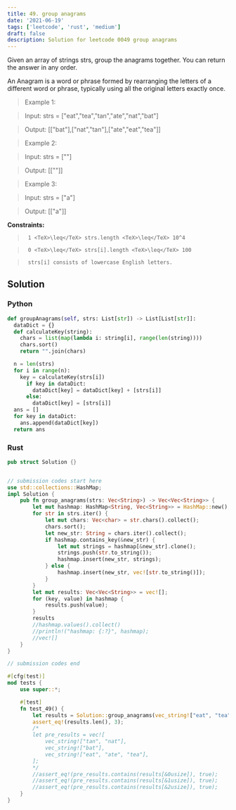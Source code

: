 ```yaml
---
title: 49. group anagrams
date: '2021-06-19'
tags: ['leetcode', 'rust', 'medium']
draft: false
description: Solution for leetcode 0049 group anagrams
---
```


 

  Given an array of strings strs, group the anagrams together. You can return the answer in any order.

  An Anagram is a word or phrase formed by rearranging the letters of a different word or phrase, typically using all the original letters exactly once.

   

 >   Example 1:

 >   Input: strs <TeX>=</TeX> ["eat","tea","tan","ate","nat","bat"]

 >   Output: [["bat"],["nat","tan"],["ate","eat","tea"]]

 >   Example 2:

 >   Input: strs <TeX>=</TeX> [""]

 >   Output: [[""]]

 >   Example 3:

 >   Input: strs <TeX>=</TeX> ["a"]

 >   Output: [["a"]]

   

  **Constraints:**

  

 >   	1 <TeX>\leq</TeX> strs.length <TeX>\leq</TeX> 10^4

 >   	0 <TeX>\leq</TeX> strs[i].length <TeX>\leq</TeX> 100

 >   	strs[i] consists of lowercase English letters.


## Solution
### Python
```python
def groupAnagrams(self, strs: List[str]) -> List[List[str]]:
  dataDict = {}
  def calculateKey(string):
    chars = list(map(lambda i: string[i], range(len(string))))
    chars.sort()
    return "".join(chars)

  n = len(strs)
  for i in range(n):
    key = calculateKey(strs[i])
      if key in dataDict:
        dataDict[key] = dataDict[key] + [strs[i]]
      else:
        dataDict[key] = [strs[i]]
  ans = []
  for key in dataDict:
    ans.append(dataDict[key])
  return ans  
```
### Rust
```rust
pub struct Solution {}


// submission codes start here
use std::collections::HashMap;
impl Solution {
    pub fn group_anagrams(strs: Vec<String>) -> Vec<Vec<String>> {
        let mut hashmap: HashMap<String, Vec<String>> = HashMap::new();
        for str in strs.iter() {
            let mut chars: Vec<char> = str.chars().collect();
            chars.sort();
            let new_str: String = chars.iter().collect();
            if hashmap.contains_key(&new_str) {
                let mut strings = hashmap[&new_str].clone();
                strings.push(str.to_string());
                hashmap.insert(new_str, strings);
            } else {
                hashmap.insert(new_str, vec![str.to_string()]);
            }
        }
        let mut results: Vec<Vec<String>> = vec![];
        for (key, value) in hashmap {
            results.push(value);
        }
        results
        //hashmap.values().collect()
        //println!("hashmap: {:?}", hashmap);
        //vec![]
    }
}

// submission codes end

#[cfg(test)]
mod tests {
    use super::*;

    #[test]
    fn test_49() {
        let results = Solution::group_anagrams(vec_string!["eat", "tea", "tan", "ate", "nat", "bat"]);
        assert_eq!(results.len(), 3);
        /*
        let pre_results = vec![
            vec_string!["tan", "nat"],
            vec_string!["bat"],
            vec_string!["eat", "ate", "tea"],
        ];
        */
        //assert_eq!(pre_results.contains(results[&0usize]), true);
        //assert_eq!(pre_results.contains(results[&1usize]), true);
        //assert_eq!(pre_results.contains(results[&2usize]), true);
    }
}

```

